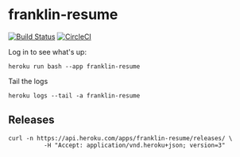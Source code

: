 # franklin-resume

[![Build Status](https://travis-ci.org/theDevilsVoice/franklin-resume.svg?branch=master)](https://travis-ci.org/theDevilsVoice/franklin-resume) [![CircleCI](https://circleci.com/gh/theDevilsVoice/franklin-resume/tree/master.svg?style=svg)](https://circleci.com/gh/theDevilsVoice/franklin-resume/tree/master)


Log in to see what's up: 

```
heroku run bash --app franklin-resume
```

Tail the logs

```
heroku logs --tail -a franklin-resume
```

## Releases

```
curl -n https://api.heroku.com/apps/franklin-resume/releases/ \
          -H "Accept: application/vnd.heroku+json; version=3"
```
